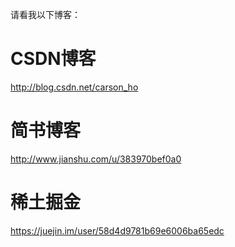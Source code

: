 请看我以下博客：

# CSDN博客
http://blog.csdn.net/carson_ho

# 简书博客

http://www.jianshu.com/u/383970bef0a0

# 稀土掘金

https://juejin.im/user/58d4d9781b69e6006ba65edc
